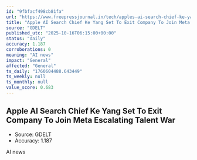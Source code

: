 ```yaml
---
id: "9fbfacf498cb81fa"
url: "https://www.freepressjournal.in/tech/apples-ai-search-chief-ke-yang-set-to-exit-company-to-join-meta-escalating-talent-war"
title: "Apple AI Search Chief Ke Yang Set To Exit Company To Join Meta Escalating Talent War"
source: "GDELT"
published_utc: "2025-10-16T06:15:00+00:00"
status: "daily"
accuracy: 1.187
corroborations: 0
meaning: "AI news"
impact: "General"
affected: "General"
ts_daily: "1760604488.643449"
ts_weekly: null
ts_monthly: null
value_score: 0.683
---
```

## Apple AI Search Chief Ke Yang Set To Exit Company To Join Meta Escalating Talent War

- Source: GDELT
- Accuracy: 1.187

AI news
